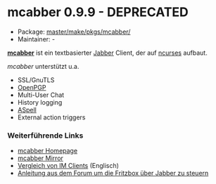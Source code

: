 # mcabber 0.9.9 - DEPRECATED
 - Package: [master/make/pkgs/mcabber/](https://github.com/Freetz-NG/freetz-ng/tree/master/make/pkgs/mcabber/)
 - Maintainer: -

**[mcabber](http://mcabber.com/)** ist ein
textbasierter
[Jabber](http://de.wikipedia.org/wiki/Extensible_Messaging_and_Presence_Protocol)
Client, der auf
[ncurses](http://de.wikipedia.org/wiki/Ncurses)
aufbaut.

*mcabber* unterstützt u.a.

-   SSL/GnuTLS
-   [OpenPGP](http://en.wikipedia.org/wiki/OpenPGP)
-   Multi-User Chat
-   History logging
-   [ASpell](http://en.wikipedia.org/wiki/Aspell)
-   External action triggers

### Weiterführende Links

-   [mcabber Homepage](http://mcabber.com/)
-   [mcabber
    Mirror](http://nerim.lilotux.net/mcabber/)
-   [Vergleich von IM
    Clients](http://en.wikipedia.org/wiki/Comparison_of_instant_messaging_clients)
    (Englisch)
-   [Anleitung aus dem Forum um die Fritzbox über Jabber zu
    steuern](http://www.ip-phone-forum.de/showthread.php?p=1552715)


